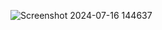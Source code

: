 ![Screenshot 2024-07-16 144637](https://github.com/user-attachments/assets/3a3d0ae1-959a-4cf5-835f-eb51c2d3be36)
